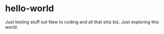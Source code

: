 # hello-world
Just testing stuff out
New to coding and all that shiz biz. Just exploring this world.

